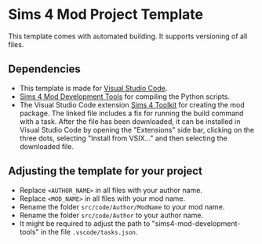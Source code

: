 # Sims 4 Mod Project Template

This template comes with automated building. It supports versioning of all files.

## Dependencies

- This template is made for [Visual Studio Code](https://code.visualstudio.com/).
- [Sims 4 Mod Development Tools](https://github.com/SanjoSolutions/sims4-mod-development-tools?tab=readme-ov-file#sims-4-mod-development-tools) for compiling the Python scripts.
- The Visual Studio Code extension [Sims 4 Toolkit](https://github.com/SanjoSolutions/s4tk-vscode/releases/download/0.2.4-with-build-task-fix/s4tk-vscode-0.2.4-with-build-task-fix.vsix) for creating the mod package. The linked file includes a fix for running the build command with a task. After the file has been downloaded, it can be installed in Visual Studio Code by opening the "Extensions" side bar, clicking on the three dots, selecting "Install from VSIX..." and then selecting the downloaded file.

## Adjusting the template for your project

- Replace `<AUTHOR_NAME>` in all files with your author name.
- Replace `<MOD_NAME>` in all files with your mod name.
- Rename the folder `src/code/Author/ModName` to your mod name.
- Rename the folder `src/code/Author` to your author name.
- It might be required to adjust the path to "sims4-mod-development-tools" in the file `.vscode/tasks.json`.
